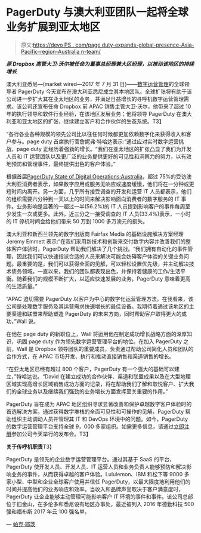 # PagerDuty 与澳大利亚团队一起将全球业务扩展到亚太地区

> 原文:[https://devo PS . com/page duty-expands-global-presence-Asia-Pacific-region-Australia n-team/](https://devops.com/pagerduty-expands-global-presence-asia-pacific-region-australian-team/)

***原 Dropbox 高管大卫·沃尔被任命为董事总经理兼大区经理，以推动该地区的持续增长***

澳大利亚悉尼—(market wired—2017 年 7 月 31 日)——[数字运营管理](http://ctt.marketwire.com/?release=1316830&id=12042808&type=1&url=https%3a%2f%2fwww.pagerduty.com%2f)的全球领导者 PagerDuty 今天宣布在澳大利亚悉尼成立其本地团队。全球扩张将有助于该公司进一步扩大其在亚太地区的业务，并满足日益增长的寻呼机数字运营管理需求。该公司还宣布任命 Dropbox 前 APAC 销售主管大卫·沃尔，他带来了超过 10 年的执行领导和软件行业经验，在该地区发展业务；他将领导 PagerDuty 在澳大利亚和亚太地区的扩张，继续建立客户和合作伙伴的生态系统。T3】

 “各行各业各种规模的领先公司比以往任何时候都更加依赖数字化来获得收入和客户参与。page duty 首席执行官詹妮弗·特哈达表示:“通过应对实时数字运营挑战，page duty 正经历着强劲的增长。“我们在亚太地区的扩张凸显了我们为开发人员和 IT 运营团队以及更广泛的业务提供更好的可见性和洞察力的努力，以有效地预防和管理事件，最终提供出色的客户体验。”

根据首届[PagerDuty State of Digital Operations:Australia](http://ctt.marketwire.com/?release=1316830&id=12042811&type=1&url=https%3a%2f%2fwww.pagerduty.com%2fresources%2freports%2fdigital-operations-aus%2f%3futm_source%3dpr%26utm_medium%3drelease%26utm_campaign%3dreport_digital_ops_aus%26utm_content%3ddigital-ops-report-aus)，超过 75%的受访澳大利亚消费者表示，如果数字应用或服务无响应或速度缓慢，他们将在一分钟或更短时间内离开。另一方面，几乎所有接受调查的开发和运营 IT 人员都表示，他们的组织需要六分钟到一天以上的时间来解决影响面向消费者的数字服务的 IT 事件。业务影响是显著的—超过一半(56.2%)的 IT 人员提到影响客户的事件每周至少发生一次或更多。此外，近三分之一接受调查的 IT 人员(33.4%)表示，一小时的 IT 停机时间会给他们带来 50 万到 1000 多万澳元的损失。

澳大利亚和新西兰领先的数字出版商 Fairfax Media 的基础设施解决方案经理 Jeremy Emmett 表示:“在我们采用新技术和创新来交付数字内容并改善我们的整体客户体验时，PagerDuty 帮助我们解决了几个挑战。“我们拥有自动化的事件管理，因此我们可以快速指派合适的人员来解决可能会妨碍客户体验的关键业务问题。最重要的是，我们可以获得全面的见解，可以轻松设置优先级，并主动解决技术债务领域。一直以来，我们的团队都表现出色，并保持着健康的工作/生活平衡。随着我们的规模不断扩大，以适应快速发展的业务，PagerDuty 意味着更高的生活质量。”

“APAC 迫切需要 PagerDuty 以客户为中心的数字化运营管理方法。在我看来，该公司是处理数字服务及其运营需求快速增长的最佳设备。我期待着通过该地区的主要渠道和联盟来帮助塑造 PagerDuty 的未来方向，同时帮助客户取得更大的成功，”Wall 说。

在他在 page duty 的新职位上，Wall 将运用他在制定成功增长战略方面的深厚知识，巩固 page duty 作为领先数字运营管理平台的地位。在加入 PagerDuty 之前，Wall 是 Dropbox 领导团队的重要成员，负责通过帮助公司简化人员和团队的合作方式，在 APAC 市场开发、执行和推动直接销售和渠道销售的增长。

“在亚太地区已经有超过 800 个客户，PagerDuty 有一个强大的基础可以建立，”特哈达说。“David 在建立成功的合作伙伴、渠道和联盟成果以及在大型地理区域实现高增长区域销售成功方面的记录，将在帮助我们了解和取悦客户、扩大我们的全球业务以及继续我们强劲的业务增长方面发挥至关重要的作用。”

PagerDuty 旨在成为 APAC 地区组织寻求显著改善和保护卓越数字客户体验时的首选解决方案。通过获得数字堆栈的全面可见性和可操作的见解，PagerDuty 帮助组织主动调动人员并管理其 IT 和 DevOps 环境中的问题。如今，PagerDuty 的数字运营管理平台支持全球 9，000 多家组织。如需更多信息，请通过[立即注册](http://ctt.marketwire.com/?release=1316830&id=12042814&type=1&url=https%3a%2f%2fwww.pagerduty.com%2fsummit-series%2f%23sydney)参加公司今天举行的发布会。T3】

**关于传呼机职责**T3】

PagerDuty 是领先的企业数字运营管理平台。通过其基于 SaaS 的平台，PagerDuty 使开发人员、开发人员、IT 运营人员和业务负责人能够预防和解决影响业务的事件，从而获得卓越的客户体验。Lululemon、IBM 和松下等 9000 多家小型、中型和企业全球客户使用并信任 PagerDuty，以最大限度地利用他们的时间并提高他们的业务响应和效率。当收入和品牌声誉取决于客户满意度时，PagerDuty 让企业能够主动管理可能影响客户 IT 环境的事件和事件。该公司总部位于旧金山，在多伦多和悉尼设有地区办事处，最近被列入 2016 年德勤科技 500 强和福布斯 2017 年云 100 强名单。

— [帕克·耶茨](https://devops.com/author/parkerdevops-com/)